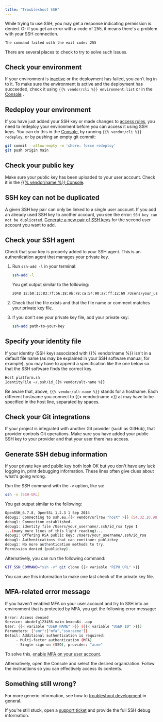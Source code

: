 ```yaml
---
title: "Troubleshoot SSH"
---
```


While trying to use SSH, you may get a response indicating permission is denied. Or if you get an error with a code of 255, it means there's a problem with your SSH connection.

```txt
The command failed with the exit code: 255
```

There are several places to check to try to solve such issues.

## Check your environment

If your environment is [inactive](/glossary.md#inactive-environment) or the deployment has failed,
you can't log in to it.
To make sure the environment is active and the deployment has succeeded,
check it using `{{% vendor/cli %}} environment:list` or in the [Console](https://console.platform.sh/) .

## Redeploy your environment

If you have just added your SSH key or made changes to [access rules](/administration/users.md), you need to redeploy your environment before you can access it using SSH keys. You can do this in the [Console](https://console.platform.sh/), by running `{{% vendor/cli %}} redeploy`, or by pushing an empty git commit:

```bash
git commit --allow-empty -m 'chore: force redeploy'
git push origin main
```

## Check your public key

Make sure your public key has been uploaded to your user account. Check it in the [{{% vendor/name %}} Console](https://console.platform.sh/).

## SSH key can not be duplicated

A given SSH key pair can only be linked to a single user account.
If you add an already used SSH key to another account, you see the error: `SSH key can not be duplicated`.
[Generate a new pair of SSH keys](/development/ssh/ssh-keys#add-ssh-keys) for the second user account you want to add.

## Check your SSH agent

Check that your key is properly added to your SSH agent. This is an authentication agent that manages your private key.

1. Run `ssh-add -l` in your terminal:

   ```bash
   ssh-add -l
   ```
   You get output similar to the following:

   ```bash
   2048 12:b0:13:83:7f:56:18:9b:78:ca:54:90:a7:ff:12:69 /Users/your_username/.ssh/id_rsa (RSA)
   ```

1. Check that the file exists and that the file name or comment matches your private key file.
1. If you don't see your private key file, add your private key:

    ```bash
    ssh-add path-to-your-key
    ```

## Specify your identity file

If your identity (SSH key) associated with {{% vendor/name %}} isn't in a default file name
(as may be explained in your SSH software manual, for example),
you may have to append a specification like the one below so that the SSH software finds the correct key.

```bash
Host platform.sh
IdentityFile ~/.ssh/id_{{% vendor/alt-name %}}
```

Be aware that, above, `{{% vendor/alt-name %}}` stands for a hostname.
Each different hostname you connect to {{< vendor/name >}} at may have to be specified in the host line, separated by spaces.

## Check your Git integrations

If your project is integrated with another Git provider (such as GitHub), that provider controls Git operations.
Make sure you have added your public SSH key to your provider and that your user there has access.

## Generate SSH debug information

If your private key and public key both look OK but you don't have any luck logging in, print debugging information.
These lines often give clues about what's going wrong.

Run the SSH command with the `-v` option, like so:

```bash
ssh -v [SSH-URL]
```

You get output similar to the following:

```bash
OpenSSH_6.7.8, OpenSSL 1.2.3 1 Sep 2014
debug1: Connecting to ssh.eu.{{< vendor/urlraw "host" >}} [54.32.10.98] port 22.
debug1: Connection established.
debug1: identity file /Users/your_username/.ssh/id_rsa type 1
...(many more lines of this light reading)...
debug1: Offering RSA public key: /Users/your_username/.ssh/id_rsa
debug1: Authentications that can continue: publickey
debug1: No more authentication methods to try.
Permission denied (publickey).
```

Alternatively, you can run the following command:

```bash
GIT_SSH_COMMAND="ssh -v" git clone {{< variable "REPO_URL" >}}
```

You can use this information to make one last check of the private key file.

## MFA-related error message

If you haven't enabled MFA on your user account and try to SSH into an environment that is protected by MFA,
you get the following error message:

```bash
Error: Access denied
Service: abcdefg123456-main-bvxea6i--app
User: {{< variable "USER NAME" >}} ({{< variable "USER ID" >}})
Parameters: {"amr":["mfa","sso:acme"]}
Detail: Additional authentication is required:
	 - Multi-factor authentication (MFA)
	 - Single sign-on (SSO), provider: "acme"
```

To solve this, [enable MFA on your user account](/administration/security/mfa.md#enable-mfa-on-your-user-account).

Alternatively, open the Console and select the desired organization.
Follow the instructions so you can effectively access its contents.

## Something still wrong?

For more generic information, see how to [troubleshoot development](/development/troubleshoot) in general.

If you're still stuck, open a [support ticket](/learn/overview/get-support) and provide the full SSH debug information.